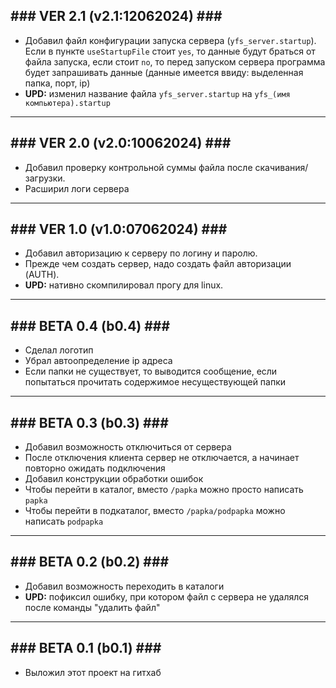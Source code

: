 ##  ### VER 2.1 (v2.1:12062024) ### #

- Добавил файл конфигурации запуска сервера (`yfs_server.startup`). Если в пункте `useStartupFile` стоит `yes`, то данные будут браться от файла запуска, если стоит `no`, то перед запуском сервера программа будет запрашивать данные (данные имеется ввиду: выделенная папка, порт, ip)
- **UPD:** изменил название файла `yfs_server.startup` на `yfs_(имя компьютера).startup`

***

##  ### VER 2.0 (v2.0:10062024) ### #

- Добавил проверку контрольной суммы файла после скачивания/загрузки.
- Расширил логи сервера

***

##  ### VER 1.0 (v1.0:07062024) ### #  

- Добавил авторизацию к серверу по логину и паролю.
- Прежде чем создать сервер, надо создать файл авторизации (AUTH).
- **UPD:** нативно скомпилировал прогу для linux.

***

##  ### BETA 0.4 (b0.4) ### #  

- Сделал логотип
- Убрал автоопределение ip адреса
- Если папки не существует, то выводится сообщение, если попытаться прочитать содержимое несуществующей папки

***

##  ### BETA 0.3 (b0.3) ### #  

- Добавил возможность отключиться от сервера
- После отключения клиента сервер не отключается, а начинает повторно ожидать подключения
- Добавил конструкции обработки ошибок
- Чтобы перейти в каталог, вместо `/papka` можно просто написать `papka`
- Чтобы перейти в подкаталог, вместо `/papka/podpapka` можно написать `podpapka`

***

##  ### BETA 0.2 (b0.2) ### #  

- Добавил возможность переходить в каталоги
- **UPD:** пофиксил ошибку, при котором файл с сервера не удалялся после команды "удалить файл"
  
***

##  ### BETA 0.1 (b0.1) ### #  

- Выложил этот проект на гитхаб